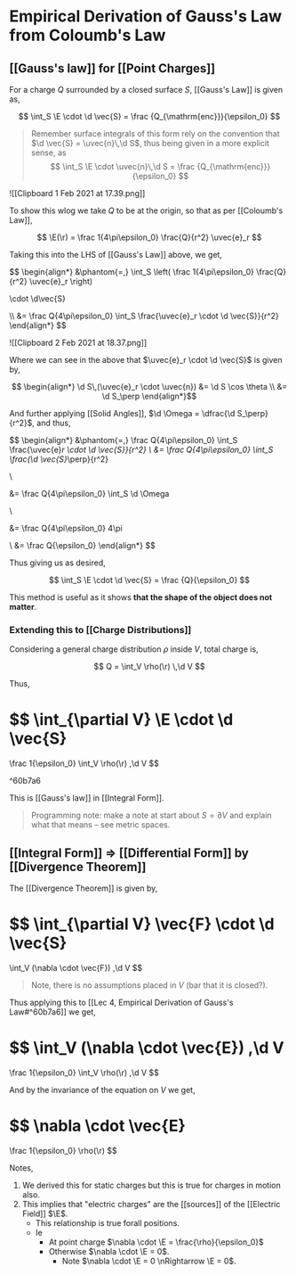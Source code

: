 # Empirical Derivation of Gauss's Law from Coloumb's Law

## [[Gauss's law]] for [[Point Charges]]

For a charge $Q$ surrounded by a closed surface $S$, [[Gauss's Law]] is given as,

$$
 \int_S \E \cdot \d \vec{S} = \frac {Q_{\mathrm{enc}}}{\epsilon_0}
$$

> Remember surface integrals of this form rely on the convention that  $\d \vec{S} = \uvec{n}\,\d S$, thus being given in a more explicit sense, as 
> $$ \int_S \E \cdot \uvec{n}\,\d S = \frac {Q_{\mathrm{enc}}}{\epsilon_0} $$

![[Clipboard 1 Feb 2021 at 17.39.png]]

To show this wlog we take $Q$ to be at the origin, so that as per [[Coloumb's Law]],

$$
\E(\r) = \frac 1{4\pi\epsilon_0} \frac{Q}{r^2} \uvec{e}_r
$$

Taking this into the LHS of [[Gauss's Law]] above, we get,

$$
\begin{align*}
&\phantom{=\,}
\int_S
\left(
	\frac 1{4\pi\epsilon_0}
	\frac{Q}{r^2}
	\uvec{e}_r
\right)

\cdot \d\vec{S}

\\\\
&=
\frac Q{4\pi\epsilon_0}
\int_S
\frac{\uvec{e}_r \cdot \d \vec{S}}{r^2}
\end{align*}
$$

![[Clipboard 2 Feb 2021 at 18.37.png]]

Where we can see in the above that $\uvec{e}_r \cdot \d \vec{S}$ is given by,

$$
\begin{align*}
\d S\,(\uvec{e}_r \cdot \uvec{n}) &= \d S \cos \theta \\
&= \d S_\perp
\end{align*}$$

And further applying [[Solid Angles]], $\d \Omega = \dfrac{\d S_\perp}{r^2}$, and thus,

$$
\begin{align*}
&\phantom{=\,}
\frac Q{4\pi\epsilon_0}
\int_S
\frac{\uvec{e}_r \cdot \d \vec{S}}{r^2}
\\
&=
\frac Q{4\pi\epsilon_0}
\int_S
\frac{\d \vec{S}_\perp}{r^2}

\\

&=
\frac Q{4\pi\epsilon_0}
\int_S \d \Omega

\\

&=
\frac Q{4\pi\epsilon_0}
4\pi

\\ &= \frac Q{\epsilon_0}
\end{align*}
$$

Thus giving us as desired,

$$
\int_S \E \cdot \d \vec{S} = \frac {Q}{\epsilon_0}
$$

This method is useful as it shows **that the shape of the object does not matter**.

### Extending this to [[Charge Distributions]]

Considering a general charge distribution $\rho$ inside $V$, total charge is,

$$
Q = \int_V \rho(\r) \,\d V
$$

Thus,

$$
\int_{\partial V} \E \cdot \d \vec{S}
=
\frac 1{\epsilon_0} \int_V \rho(\r) \,\d V
$$

^60b7a6

This is [[Gauss's law]] in [[Integral Form]].

> Programming note: make a note at start about $S = \partial V$ and explain what that means – see metric spaces.

## [[Integral Form]] => [[Differential Form]] by [[Divergence Theorem]]

The [[Divergence Theorem]] is given by,

$$
\int_{\partial V} \vec{F} \cdot \d \vec{S}
=
\int_V (\nabla \cdot \vec{F}) \,\d V
$$

> Note, there is no assumptions placed in $V$ (bar that it is closed?).

Thus applying this to [[Lec 4, Empirical Derivation of Gauss's Law#^60b7a6]] we get,

$$
\int_V (\nabla \cdot \vec{E}) \,\d V
=
\frac 1{\epsilon_0} \int_V \rho(\r) \,\d V
$$

And by the invariance of the equation on $V$ we get,

$$
\nabla \cdot \vec{E}
=
\frac 1{\epsilon_0} \rho(\r)
$$

Notes,
1. We derived this for static charges but this is true for charges in motion also.
2. This implies that "electric charges" are the [[sources]] of the [[Electric Field]] $\E$.
	- This relationship is true forall positions.
	- Ie
		- At point charge $\nabla \cdot \E = \frac{\rho}{\epsilon_0}$
		- Otherwise $\nabla \cdot \E = 0$.
			- Note $\nabla \cdot \E = 0 \nRightarrow \E = 0$.



